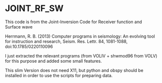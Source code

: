 
JOINT_RF_SW
===========

This code is from the Joint-Inversion Code for Receiver function and Surface wave 

Herrmann, R. B. (2013) Computer programs in seismology: 
An evolving tool for instruction and research, 
Seism. Res. Lettr. 84, 1081-1088, doi:10.1785/0220110096 


I just extracted the relevant programs (from VOLIV + shwmod96 from VOLV) for this purpose and added some small features.


This slim Version does not need X11, but python and obspy should be installed in order to use the scripts for preparing data.



